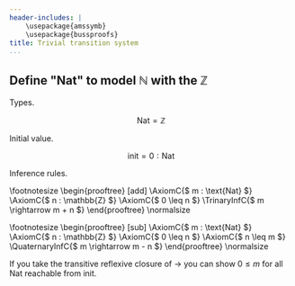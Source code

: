 ```yaml
---
header-includes: |
    \usepackage{amssymb}
    \usepackage{bussproofs}
title: Trivial transition system
...
```


## Define "Nat" to model $\mathbb{N}$ with the $\mathbb{Z}$

Types.

$$
\text{Nat} = \mathbb{Z}
$$

Initial value.

$$
\text{init} = 0 : \text{Nat}
$$

Inference rules.

\footnotesize
\begin{prooftree}
    [add]
    \AxiomC{$ m : \text{Nat} $}
    \AxiomC{$ n : \mathbb{Z} $}
    \AxiomC{$ 0 \leq n $}
    \TrinaryInfC{$ m \rightarrow m + n $}
\end{prooftree}
\normalsize

\footnotesize
\begin{prooftree}
    [sub]
    \AxiomC{$ m : \text{Nat} $}
    \AxiomC{$ n : \mathbb{Z} $}
    \AxiomC{$ 0 \leq n $}
    \AxiomC{$ n \leq m $}
    \QuaternaryInfC{$ m \rightarrow m - n $}
\end{prooftree}
\normalsize

If you take the transitive reflexive closure of $\rightarrow$ you can show $0
\leq m$ for all Nat reachable from init.
